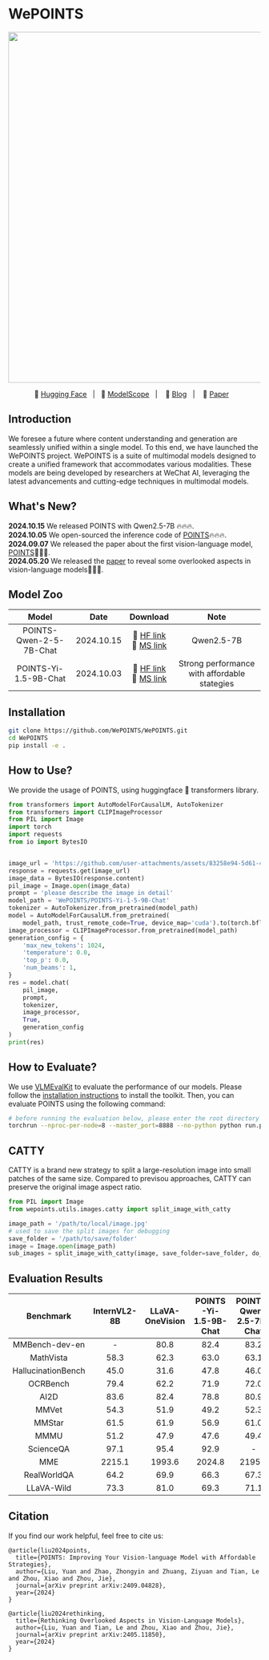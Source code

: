 # WePOINTS

<p align="center">
    <img src="https://github.com/user-attachments/assets/4d5424e0-af7e-4a5e-8c77-6743e21f79db" width="700"/>
<p>
<p align="center">
        🤗 <a href="https://huggingface.co/WePOINTS/POINTS-Yi-1-5-9B-Chat">Hugging Face</a>&nbsp&nbsp | &nbsp&nbsp🤖 <a href="">ModelScope</a>&nbsp&nbsp | &nbsp&nbsp 📑 <a href="">Blog</a> &nbsp&nbsp| &nbsp&nbsp 📑 <a href="https://arxiv.org/abs/2409.04828">Paper</a> &nbsp&nbsp  </a>
</p>

## Introduction

We foresee a future where content understanding and generation are seamlessly unified within a single model. To this end, we have launched the WePOINTS project. WePOINTS is a suite of multimodal models designed to create a unified framework that accommodates various modalities. These models are being developed by researchers at WeChat AI, leveraging the latest advancements and cutting-edge techniques in multimodal models.

## What's New?

**2024.10.15** We released POINTS with Qwen2.5-7B 🔥🔥🔥.
<br>
**2024.10.05** We open-sourced the inference code of [POINTS](https://huggingface.co/WePOINTS/POINTS-Yi-1-5-9B-Chat)🔥🔥🔥.
<br>
**2024.09.07** We released the paper about the first vision-language model, [POINTS](https://arxiv.org/abs/2409.04828)🚀🚀🚀.
<br>
**2024.05.20** We released the [paper](https://arxiv.org/abs/2405.11850) to reveal some overlooked aspects in vision-language models🚀🚀🚀.

## Model Zoo

|          Model          |    Date    |                                         Download                                          |                     Note                     |
| :---------------------: | :--------: | :---------------------------------------------------------------------------------------: | :------------------------------------------: |
| POINTS-Qwen-2-5-7B-Chat | 2024.10.15 | 🤗 [HF link](https://huggingface.co/WePOINTS/POINTS-Qwen-2-5-7B-Chat)<br>🤖 [MS link](<>) |                  Qwen2.5-7B                  |
|  POINTS-Yi-1.5-9B-Chat  | 2024.10.03 |  🤗 [HF link](https://huggingface.co/WePOINTS/POINTS-Yi-1-5-9B-Chat)<br>🤖 [MS link](<>)  | Strong performance with affordable stategies |

## Installation

```sh
git clone https://github.com/WePOINTS/WePOINTS.git
cd WePOINTS
pip install -e .
```

## How to Use?

We provide the usage of POINTS, using huggingface 🤗 transformers library.
<br>

```python
from transformers import AutoModelForCausalLM, AutoTokenizer
from transformers import CLIPImageProcessor
from PIL import Image
import torch
import requests
from io import BytesIO


image_url = 'https://github.com/user-attachments/assets/83258e94-5d61-48ef-a87f-80dd9d895524'
response = requests.get(image_url)
image_data = BytesIO(response.content)
pil_image = Image.open(image_data)
prompt = 'please describe the image in detail'
model_path = 'WePOINTS/POINTS-Yi-1-5-9B-Chat'
tokenizer = AutoTokenizer.from_pretrained(model_path)
model = AutoModelForCausalLM.from_pretrained(
    model_path, trust_remote_code=True, device_map='cuda').to(torch.bfloat16)
image_processor = CLIPImageProcessor.from_pretrained(model_path)
generation_config = {
    'max_new_tokens': 1024,
    'temperature': 0.0,
    'top_p': 0.0,
    'num_beams': 1,
}
res = model.chat(
    pil_image,
    prompt,
    tokenizer,
    image_processor,
    True,
    generation_config
)
print(res)
```

## How to Evaluate?

We use [VLMEvalKit](https://github.com/open-compass/VLMEvalKit) to evaluate the performance of our models. Please follow the [installation instructions](https://github.com/open-compass/VLMEvalKit/blob/main/docs/en/get_started/Quickstart.md) to install the toolkit. Then, you can evaluate POINTS using the following command:

```sh
# before running the evaluation below, please enter the root directory of VLMEvalKit
torchrun --nproc-per-node=8 --master_port=8888 --no-python python run.py --data MMMU_DEV_VAL MMBench_DEV_EN MMBench_TEST_EN_V11 MMBench_TEST_CN_V11 HallusionBench OCRBench AI2D_TEST MMStar MMVet MathVista_MINI MME RealWorldQA LLaVABench POPE  --model POINTS-Yi-1.5-9B-Chat --verbose --work-dir ./
```

## CATTY

CATTY is a brand new strategy to split a large-resolution image into small patches of the same size. Compared to previsou approaches, CATTY can preserve the original image aspect ratio.

```python
from PIL import Image
from wepoints.utils.images.catty import split_image_with_catty

image_path = '/path/to/local/image.jpg'
# used to save the split images for debugging
save_folder = '/path/to/save/folder'
image = Image.open(image_path)
sub_images = split_image_with_catty(image, save_folder=save_folder, do_resize=True)
```

## Evaluation Results

|     Benchmark      | InternVL2-8B | LLaVA-OneVision | POINTS-Yi-1.5-9B-Chat | POINTS-Qwen-2.5-7B-Chat |
| :----------------: | :----------: | :-------------: | :-------------------: | :---------------------: |
|   MMBench-dev-en   |      -       |      80.8       |         82.4          |          83.2           |
|     MathVista      |     58.3     |      62.3       |         63.0          |          63.1           |
| HallucinationBench |     45.0     |      31.6       |         47.8          |          46.0           |
|      OCRBench      |     79.4     |      62.2       |         71.9          |          72.0           |
|        AI2D        |     83.6     |      82.4       |         78.8          |          80.9           |
|       MMVet        |     54.3     |      51.9       |         49.2          |          52.3           |
|       MMStar       |     61.5     |      61.9       |         56.9          |          61.0           |
|        MMMU        |     51.2     |      47.9       |         47.6          |          49.4           |
|     ScienceQA      |     97.1     |      95.4       |         92.9          |            -            |
|        MME         |    2215.1    |     1993.6      |        2024.8         |         2195.2          |
|    RealWorldQA     |     64.2     |      69.9       |         66.3          |          67.3           |
|     LLaVA-Wild     |     73.3     |      81.0       |         69.3          |          71.1           |

## Citation

If you find our work helpful, feel free to cite us:

```
@article{liu2024points,
  title={POINTS: Improving Your Vision-language Model with Affordable Strategies},
  author={Liu, Yuan and Zhao, Zhongyin and Zhuang, Ziyuan and Tian, Le and Zhou, Xiao and Zhou, Jie},
  journal={arXiv preprint arXiv:2409.04828},
  year={2024}
}

@article{liu2024rethinking,
  title={Rethinking Overlooked Aspects in Vision-Language Models},
  author={Liu, Yuan and Tian, Le and Zhou, Xiao and Zhou, Jie},
  journal={arXiv preprint arXiv:2405.11850},
  year={2024}
}
```
